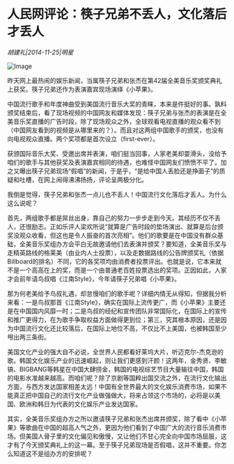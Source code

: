 # 人民网评论：筷子兄弟不丢人，文化落后才丢人

*胡建礼|2014-11-25|明星*

![Image](http://p2.pstatp.com/large/pgc-image/1522054617874def9f5c22d)

昨天网上最热闹的娱乐新闻，当属筷子兄弟和张杰在第42届全美音乐奖颁奖典礼上获奖。筷子兄弟还作为表演嘉宾现场演绎《小苹果》。

中国流行歌手和年度神曲受到美国流行音乐大奖的青睐，本来是件挺好的事。孰料颁奖结束后，看了现场视频的中国网友和媒体发现：筷子兄弟与张杰的表演是在全美音乐奖直播的广告时段，除了现场观众之外，全球观看电视直播的观众看不到（中国网友看到的视频是从哪里来的？）。而且对这两组中国歌手的颁奖，也没有向电视观众直播。两个奖项都是首次设立（first-ever）。

获颁国际音乐大奖、受邀出席并表演，咱们挺当回事，人家老美却耍滑头，没给予咱们的歌手与其他获奖及表演嘉宾相同的待遇，也难怪中国网友们愤愤不平了。加之又曝出筷子兄弟现场“假唱”的新闻，于是乎，“是给中国人丢脸还是挣面子”的质疑和吐槽，在网上闹得沸沸扬扬，评论呈两极分化。

我倒是觉得，筷子兄弟和张杰一点儿也不丢人！中国流行文化落后才丢人。为什么这么说呢？

首先，两组歌手都是屌丝出身，靠自己的努力一步步走到今天。其经历不仅不丢人，还很励志。正如乐评人梁欢所说“就算是广告时段的垫场演出、就算是后台颁奖没观众收看，但这也是令人振奋的首次亮相”。他们的歌要是在中国没有群众基础，全美音乐奖组办方会平白无故邀请他们去表演并颁奖？要知道，全美音乐奖与走精英路线的格莱美（由业内人士投票），以及走数据路线的公告牌颁奖礼（依据Billboard的排名）不同，它的各奖项均由消费者投票评出。也就是说，它本来就不是一个高高在上的奖，而是一个由普通老百姓投票选出的奖项。正因如此，人家才会前年请鸟叔唱《江南Style》，今年请筷子兄弟唱《小苹果》。

那为何老美给予鸟叔礼遇，却怠慢咱们的歌手呢？详细内情无从得知，但据我分析来看：一是鸟叔那首《江南Style》，确实在国际上流传更广，而《小苹果》主要还是在中国国内风靡一时；二是鸟叔的经纪和宣传团队非常国际化，在国际上的宣传和推广更得力，在为歌手争取权益方面做得更到位；第三，究其根本原因，还是因为中国流行文化还比较落后，在国际上地位不高，不仅比不上美国，也被韩国至少甩出两三条街。

美国文化产业的强大自不必说，全世界人民都看好莱坞大片，听迈克尔-杰克逊的歌。韩国文化娱乐产业的迅速崛起，则让我们更感到汗颜！这两年，金秀贤、李敏镐、BIGBANG等韩星在中国大肆捞金，韩国的电视综艺节目大量输往中国，韩国的电影水准越来越高。而咱们呢？除了京剧等国粹出国交流之外，在流行文化输出方面，与西方发达国家相差太远！中国有全世界最大的文化娱乐消费市场，如果不能真正把中国自己的流行文化产业做强做大，将来占领这个市场的，必将是以美国、欧洲和韩日为代表的文化娱乐产业发达国家。

其实，全美音乐奖组办方之所以邀请筷子兄弟和张杰出席并颁奖，除了看中《小苹果》等歌曲在中国的超高人气之外，更因为他们看到了中国广大的流行音乐消费市场。但美国人骨子里的文化偏见和傲慢，又让他们不甘心完全向中国市场屈服，这才有了今天颁奖典礼上的这一幕。至于筷子兄弟现场是否假唱，这并不重要。你怎么知道这不是组办方的安排呢？

